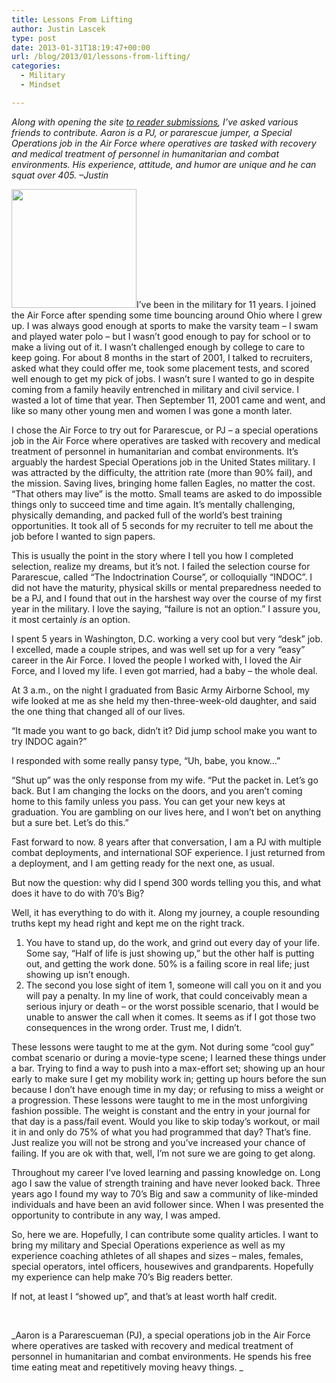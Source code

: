 ```yaml
---
title: Lessons From Lifting
author: Justin Lascek
type: post
date: 2013-01-31T18:19:47+00:00
url: /blog/2013/01/lessons-from-lifting/
categories:
  - Military
  - Mindset

---
```

<p style="text-align: left;" align="center">
  <em>Along with opening the site <a href="/blog/2013/01/announcements/" target="_blank">to reader submissions</a>, I&#8217;ve asked various friends to contribute. Aaron is a PJ, or pararescue jumper, a Special Operations job in the Air Force where operatives are tasked with recovery and medical treatment of personnel in humanitarian and combat environments. His experience, attitude, and humor are unique and he can squat over 405. &#8211;Justin</em>
</p>

<p style="text-align: left;" align="center">
  <a href="/2013/01/United_States_Air_Force_Pararescue_Emblem_-That_Others_May_Live-.jpg"><img data-attachment-id="8361" data-permalink="/blog/2013/01/lessons-from-lifting/united_states_air_force_pararescue_emblem_-that_others_may_live/" data-orig-file="/2013/01/United_States_Air_Force_Pararescue_Emblem_-That_Others_May_Live-.jpg" data-orig-size="359,342" data-comments-opened="1" data-image-meta="{&quot;aperture&quot;:&quot;0&quot;,&quot;credit&quot;:&quot;&quot;,&quot;camera&quot;:&quot;&quot;,&quot;caption&quot;:&quot;&quot;,&quot;created_timestamp&quot;:&quot;0&quot;,&quot;copyright&quot;:&quot;&quot;,&quot;focal_length&quot;:&quot;0&quot;,&quot;iso&quot;:&quot;0&quot;,&quot;shutter_speed&quot;:&quot;0&quot;,&quot;title&quot;:&quot;&quot;}" data-image-title="United_States_Air_Force_Pararescue_Emblem_-That_Others_May_Live-" data-image-description="" data-medium-file="/2013/01/United_States_Air_Force_Pararescue_Emblem_-That_Others_May_Live--200x190.jpg" data-large-file="/2013/01/United_States_Air_Force_Pararescue_Emblem_-That_Others_May_Live-.jpg" class="alignright size-medium wp-image-8361" title="United_States_Air_Force_Pararescue_Emblem_-That_Others_May_Live-" src="/2013/01/United_States_Air_Force_Pararescue_Emblem_-That_Others_May_Live--200x190.jpg" alt="" width="200" height="190" srcset="/2013/01/United_States_Air_Force_Pararescue_Emblem_-That_Others_May_Live--200x190.jpg 200w, /2013/01/United_States_Air_Force_Pararescue_Emblem_-That_Others_May_Live--150x142.jpg 150w, /2013/01/United_States_Air_Force_Pararescue_Emblem_-That_Others_May_Live--314x300.jpg 314w, /2013/01/United_States_Air_Force_Pararescue_Emblem_-That_Others_May_Live-.jpg 359w" sizes="(max-width: 200px) 100vw, 200px" /></a>I&#8217;ve been in the military for 11 years. I joined the Air Force after spending some time bouncing around Ohio where I grew up. I was always good enough at sports to make the varsity team – I swam and played water polo – but I wasn’t good enough to pay for school or to make a living out of it. I wasn&#8217;t challenged enough by college to care to keep going. For about 8 months in the start of 2001, I talked to recruiters, asked what they could offer me, took some placement tests, and scored well enough to get my pick of jobs. I wasn&#8217;t sure I wanted to go in despite coming from a family heavily entrenched in military and civil service. I wasted a lot of time that year. Then September 11, 2001 came and went, and like so many other young men and women I was gone a month later.
</p>

I chose the Air Force to try out for Pararescue, or PJ – a special operations job in the Air Force where operatives are tasked with recovery and medical treatment of personnel in humanitarian and combat environments. It’s arguably the hardest Special Operations job in the United States military. I was attracted by the difficulty, the attrition rate (more than 90% fail), and the mission. Saving lives, bringing home fallen Eagles, no matter the cost. “That others may live” is the motto. Small teams are asked to do impossible things only to succeed time and time again. It’s mentally challenging, physically demanding, and packed full of the world’s best training opportunities. It took all of 5 seconds for my recruiter to tell me about the job before I wanted to sign papers.

This is usually the point in the story where I tell you how I completed selection, realize my dreams, but it’s not. I failed the selection course for Pararescue, called “The Indoctrination Course”, or colloquially “INDOC”. I did not have the maturity, physical skills or mental preparedness needed to be a PJ, and I found that out in the harshest way over the course of my first year in the military. I love the saying, “failure is not an option.” I assure you, it most certainly _is_ an option.

I spent 5 years in Washington, D.C. working a very cool but very “desk” job. I excelled, made a couple stripes, and was well set up for a very “easy” career in the Air Force. I loved the people I worked with, I loved the Air Force, and I loved my life. I even got married, had a baby – the whole deal.

At 3 a.m., on the night I graduated from Basic Army Airborne School, my wife looked at me as she held my then-three-week-old daughter, and said the one thing that changed all of our lives.

“It made you want to go back, didn&#8217;t it? Did jump school make you want to try INDOC again?”

I responded with some really pansy type, “Uh, babe, you know…”

“Shut up” was the only response from my wife. “Put the packet in. Let’s go back. But I am changing the locks on the doors, and you aren’t coming home to this family unless you pass. You can get your new keys at graduation. You are gambling on our lives here, and I won’t bet on anything but a sure bet. Let’s do this.”

Fast forward to now. 8 years after that conversation, I am a PJ with multiple combat deployments, and international SOF experience. I just returned from a deployment, and I am getting ready for the next one, as usual.

But now the question: why did I spend 300 words telling you this, and what does it have to do with 70’s Big?

Well, it has everything to do with it. Along my journey, a couple resounding truths kept my head right and kept me on the right track.

  1. You have to stand up, do the work, and grind out every day of your life. Some say, “Half of life is just showing up,” but the other half is putting out, and getting the work done. 50% is a failing score in real life; just showing up isn’t enough.
  2. The second you lose sight of item 1, someone will call you on it and you will pay a penalty. In my line of work, that could conceivably mean a serious injury or death – or the worst possible scenario, that I would be unable to answer the call when it comes. It seems as if I got those two consequences in the wrong order. Trust me, I didn’t.

These lessons were taught to me at the gym. Not during some “cool guy” combat scenario or during a movie-type scene; I learned these things under a bar. Trying to find a way to push into a max-effort set; showing up an hour early to make sure I get my mobility work in; getting up hours before the sun because I don’t have enough time in my day; or refusing to miss a weight or a progression. These lessons were taught to me in the most unforgiving fashion possible. The weight is constant and the entry in your journal for that day is a pass/fail event. Would you like to skip today’s workout, or mail it in and only do 75% of what you had programmed that day? That’s fine. Just realize you will not be strong and you’ve increased your chance of failing. If you are ok with that, well, I’m not sure we are going to get along.

Throughout my career I’ve loved learning and passing knowledge on. Long ago I saw the value of strength training and have never looked back. Three years ago I found my way to 70’s Big and saw a community of like-minded individuals and have been an avid follower since. When I was presented the opportunity to contribute in any way, I was amped.

So, here we are. Hopefully, I can contribute some quality articles. I want to bring my military and Special Operations experience as well as my experience coaching athletes of all shapes and sizes – males, females, special operators, intel officers, housewives and grandparents. Hopefully my experience can help make 70’s Big readers better.

If not, at least I “showed up”, and that’s at least worth half credit.

&nbsp;

_Aaron is a Pararescueman (PJ), a special operations job in the Air Force where operatives are tasked with recovery and medical treatment of personnel in humanitarian and combat environments. He spends his free time eating meat and repetitively moving heavy things. _
